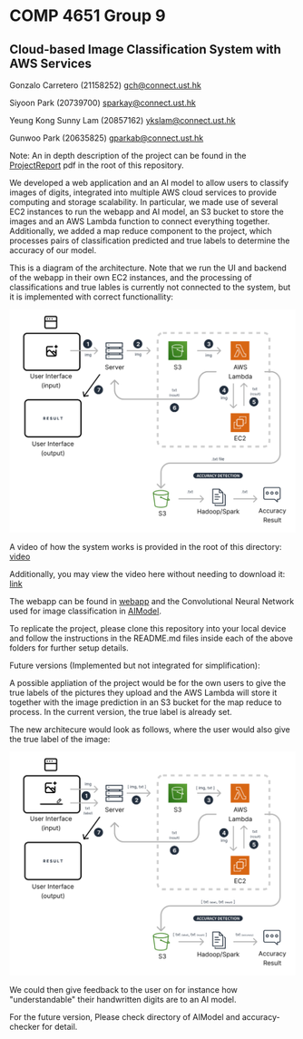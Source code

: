 # COMP 4651 Group 9
## Cloud-based Image Classification System with AWS Services


Gonzalo Carretero (21158252) gch@connect.ust.hk 

Siyoon Park (20739700) sparkay@connect.ust.hk 

Yeung Kong Sunny Lam (20857162) ykslam@connect.ust.hk 

Gunwoo Park (20635825) gparkab@connect.ust.hk

Note: An in depth description of the project can be found in the [ProjectReport](./ProjectReport.pdf) pdf in the root of this repository.

We developed a web application and an AI model to allow users to classify images of digits, integrated into multiple AWS cloud services to provide computing and storage scalability. In particular, we made use of several EC2 instances to run the webapp and AI model, an S3 bucket to store the images and an AWS Lambda function to connect everything together.
Additionally, we added a map reduce component to the project, which processes pairs of classification predicted and true labels to determine the accuracy of our model.

This is a diagram of the architecture. Note that we run the UI and backend of the webapp in their own EC2 instances, and the processing of classifications and true lables is currently not connected to the system, but it is implemented with correct functionallity:

![image](resources/current_architecture.svg)

A video of how the system works is provided in the root of this directory: [video](resources/COMP4651GroupProject.mp4)

Additionally, you may view the video here without needing to download it: [link](https://drive.google.com/file/d/1mG-5ArxXxegJ4jyc-2LxEFV8596YTRCR/view?usp=sharing)


The webapp can be found in [webapp](/webapp) and the Convolutional Neural Network used for image classification in [AIModel](/AIModel). 

To replicate the project, please clone this repository into your local device and follow the instructions in the README.md files inside each of the above folders for further setup details.



Future versions (Implemented but not integrated for simplification):

A possible appliation of the project would be for the own users to give the true labels of the pictures they upload and the AWS Lambda will store it together with the image prediction in an S3 bucket for the map reduce to process. In the current version, the true label is already set.

The new architecure would look as follows, where the user would also give the true label of the image:

![image](resources/future_work_architecture.svg)

We could then give feedback to the user on for instance how "understandable" their handwritten digits are to an AI model.

For the future version, Please check directory of AIModel and accuracy-checker for detail.
